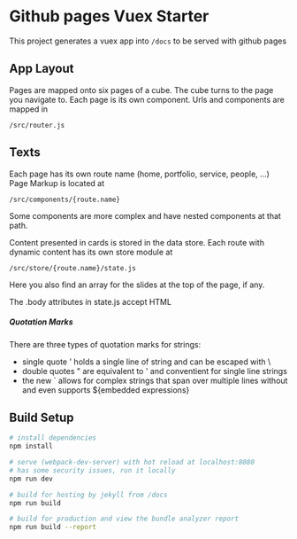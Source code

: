 # Github pages Vuex Starter

This project generates a vuex app into ```/docs``` to be served with github pages 

## App Layout
Pages are mapped onto six pages of a cube. The cube turns to the page you navigate to. Each page is its own component. 
Urls and components are mapped in

```angular2
/src/router.js
```

## Texts

Each page has its own route name (home, portfolio, service, people, ...)
Page Markup is located at

```
/src/components/{route.name}
```
Some components are more complex and have nested components at that path.

Content presented in cards is stored in the data store. Each route with dynamic content has its own store module at

```
/src/store/{route.name}/state.js
```

Here you also find an array for the slides at the top of the page, if any.

The .body attributes in state.js accept HTML

##### _Quotation Marks_

There are three types of quotation marks for strings:
  - single quote ' holds a single line of string and can be escaped with \
  - double quotes " are equivalent to ' and conventient for single line strings
  - the new ` allows for complex strings that span over multiple lines without and even supports ${embedded expressions}

## Build Setup

``` bash
# install dependencies
npm install

# serve (webpack-dev-server) with hot reload at localhost:8080
# has some security issues, run it locally
npm run dev

# build for hosting by jekyll from /docs
npm run build

# build for production and view the bundle analyzer report
npm run build --report
```

